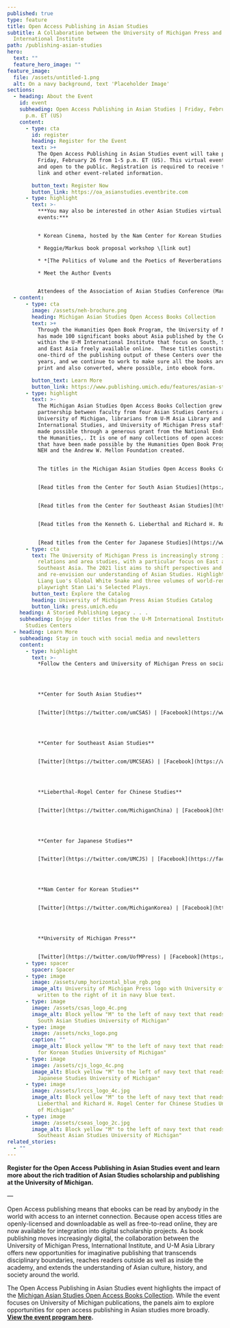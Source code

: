 ```yaml
---
published: true
type: feature
title: Open Access Publishing in Asian Studies
subtitle: A Collaboration between the University of Michigan Press and
  International Institute
path: /publishing-asian-studies
hero:
  text: ""
  feature_hero_image: ""
feature_image:
  file: /assets/untitled-1.png
  alt: On a navy background, text 'Placeholder Image'
sections:
  - heading: About the Event
    id: event
    subheading: Open Access Publishing in Asian Studies | Friday, February 26, 1-5
      p.m. ET (US)
    content:
      - type: cta
        id: register
        heading: Register for the Event
        text: >+
          The Open Access Publishing in Asian Studies event will take place on
          Friday, February 26 from 1-5 p.m. ET (US). This virtual event is free
          and open to the public. Registration is required to receive the Zoom
          link and other event-related information.

        button_text: Register Now
        button_link: https://oa_asianstudies.eventbrite.com
      - type: highlight
        text: >-
          ***You may also be interested in other Asian Studies virtual
          events:***


          * Korean Cinema, hosted by the Nam Center for Korean Studies \[link out]

          * Reggie/Markus book proposal workshop \[link out]

          * *[The Politics of Volume and the Poetics of Reverberations across the Black Pacific](https://ii.umich.edu/cjs/news-events/events.detail.html/79852-20509609.html)* | Will Bridges, University of Rochester | April 15, 12:00-1:30 PM ET | Hosted by the Center for Japanese Studies at the University of Michigan

          * Meet the Author Events


          Attendees of the Association of Asian Studies Conference (March 21-26, 2021) can also look for our University of Michigan Press and International Institute virtual booth.
  - content:
      - type: cta
        image: /assets/neh-brochure.png
        heading: Michigan Asian Studies Open Access Books Collection
        text: >+
          Through the Humanities Open Book Program, the University of Michigan
          has made 100 significant books about Asia published by the Centers
          within the U-M International Institute that focus on South, Southeast,
          and East Asia freely available online.  These titles constitute just
          one-third of the publishing output of these Centers over the last 50
          years, and we continue to work to make sure all the books are back in
          print and also converted, where possible, into ebook form.

        button_text: Learn More
        button_link: https://www.publishing.umich.edu/features/asian-studies
      - type: highlight
        text: >-
          The Michigan Asian Studies Open Access Books Collection grew from a
          partnership between faculty from four Asian Studies Centers at the
          University of Michigan, librarians from U-M Asia Library and
          International Studies, and University of Michigan Press staff. It was
          made possible through a generous grant from the National Endowment for
          the Humanities,. It is one of many collections of open access books
          that have been made possible by the Humanities Open Book Program that
          NEH and the Andrew W. Mellon Foundation created.


          The titles in the Michigan Asian Studies Open Access Books Collection are presented in discoverable, accessible, and citable form. The books are free to read on Michigan's Fulcrum platform at each Center’s page and within the University of Michigan Press Ebook Collection (UMP EBC).


          [Read titles from the Center for South Asian Studies](https://www.fulcrum.org/csas)


          [Read titles from the Center for Southeast Asian Studies](https://www.fulcrum.org/cseas)


          [Read titles from the Kenneth G. Lieberthal and Richard H. Rogel Center for Chinese Studies](https://www.fulcrum.org/lrccs)


          [Read titles from the Center for Japanese Studies](https://www.fulcrum.org/cjs)
      - type: cta
        text: The University of Michigan Press is increasingly strong in international
          relations and area studies, with a particular focus on East and
          Southeast Asia. The 2021 list aims to shift perspectives and challenge
          and re-envision our understanding of Asian Studies. Highlights include
          Liang Luo's Global White Snake and three volumes of world-renowned
          playwright Stan Lai's Selected Plays.
        button_text: Explore the Catalog
        heading: University of Michigan Press Asian Studies Catalog
        button_link: press.umich.edu
    heading: A Storied Publishing Legacy . . .
    subheading: Enjoy older titles from the U-M International Institute Asian
      Studies Centers
  - heading: Learn More
    subheading: Stay in touch with social media and newsletters
    content:
      - type: highlight
        text: >-
          *Follow the Centers and University of Michigan Press on social media*




          **Center for South Asian Studies**


          [Twitter](https://twitter.com/umCSAS) | [Facebook](https://www.facebook.com/UMCSAS) | [YouTube](https://www.youtube.com/user/umcsas)




          **Center for Southeast Asian Studies**


          [Twitter](https://twitter.com/UMCSEAS) | [Facebook](https://www.facebook.com/umcseas) | [YouTube](https://www.youtube.com/user/umcseas)




          **Lieberthal-Rogel Center for Chinese Studies** 


          [Twitter](https://twitter.com/MichiganChina) | [Facebook](https://www.facebook.com/centerforchinesestudies) | [YouTube](https://www.youtube.com/channel/UCh1JmoKwIMuzdJbxMyiQrQw)




          **Center for Japanese Studies**


          [Twitter](https://twitter.com/UMCJS) | [Facebook](https://facebook.com/umcjs) | [YouTube](https://www.youtube.com/user/umcjs)




          **Nam Center for Korean Studies** 


          [Twitter](https://twitter.com/MichiganKorea) | [Facebook](https://www.facebook.com/NamCenter) | [YouTube](https://www.youtube.com/channel/UCS3WxYxar3WJvcHLRiQh-Tg)




          **University of Michigan Press**


          [Twitter](https://twitter.com/UofMPress) | [Facebook](https://www.facebook.com/pages/University-of-Michigan-Press/37383103953?ref=ts) | [YouTube](https://www.youtube.com/user/umichpress)
      - type: spacer
        spacer: Spacer
      - type: image
        image: /assets/ump_horizontal_blue_rgb.png
        image_alt: University of Michigan Press logo with University of Michigan Press
          written to the right of it in navy blue text.
      - type: image
        image: /assets/csas_logo_4c.png
        image_alt: Block yellow "M" to the left of navy text that reads "LSA Center for
          South Asian Studies University of Michigan"
      - type: image
        image: /assets/ncks_logo.png
        caption: ""
        image_alt: Block yellow "M" to the left of navy text that reads "LSA NAM Center
          for Korean Studies University of Michigan"
      - type: image
        image: /assets/cjs_logo_4c.png
        image_alt: Block yellow "M" to the left of navy text that reads "LSA Center for
          Japanese Studies University of Michigan"
      - type: image
        image: /assets/lrccs_logo_4c.jpg
        image_alt: Block yellow "M" to the left of navy text that reads "LSA Kenneth G.
          Lieberthal and Richard H. Rogel Center for Chinese Studies University
          of Michigan"
      - type: image
        image: /assets/cseas_logo_2c.jpg
        image_alt: Block yellow "M" to the left of navy text that reads "LSA Center for
          Southeast Asian Studies University of Michigan"
related_stories:
  - ""
---
```

**Register for the Open Access Publishing in Asian Studies event and learn more about the rich tradition of Asian Studies scholarship and publishing at the University of Michigan.**

—

Open Access publishing means that ebooks can be read by anybody in the world with access to an internet connection. Because open access titles are openly-licensed and downloadable as well as free-to-read online, they are now available for integration into digital scholarship projects. As book publishing moves increasingly digital, the collaboration between the University of Michigan Press, International Institute, and U-M Asia Library offers new opportunities for imaginative publishing that transcends disciplinary boundaries, reaches readers outside as well as inside the academy, and extends the understanding of Asian culture, history, and society around the world.

The Open Access Publishing in Asian Studies event highlights the impact of the [Michigan Asian Studies Open Access Books Collection](https://www.publishing.umich.edu/features/asian-studies). While the event focuses on University of Michigan publications, the panels aim to explore opportunities for open access publishing in Asian studies more broadly. **[View the event program here](https://docs.google.com/document/d/1PcYRpAY1f8hMkHe1eNLa-1z611QUvz_1PvaanWWQ85E/edit?usp=sharing).**